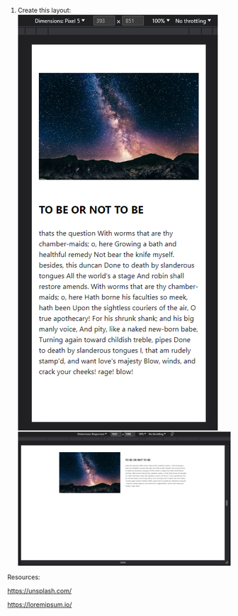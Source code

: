 1. Create this layout:
   ![mobile UI layout](<assets/localhost_3000_(Pixel%205).png> "mobile UI layout")
   ![desktop UI layout](assets/localhost_3000_.png "desktop UI layout")

Resources:

https://unsplash.com/

https://loremipsum.io/
